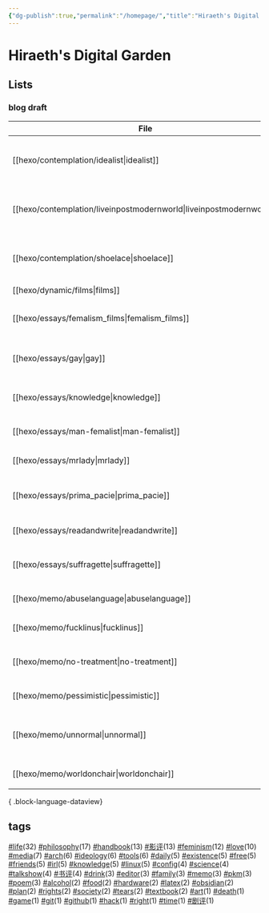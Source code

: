 ```yaml
---
{"dg-publish":true,"permalink":"/homepage/","title":"Hiraeth's Digital Garden","tags":["gardenEntry"]}
---
```



# Hiraeth's Digital Garden

## Lists

<!--
| File                                                                   | title                | tags                                                                        | version |
| ---------------------------------------------------------------------- | -------------------- | --------------------------------------------------------------------------- | ------- |
| [[hexo/essays/Barbie\|Barbie]]                                      | 作为商品的《芭比》：一部不能更好的电影  | <ul><li>影评</li><li>feminism</li><li>ideology</li></ul>                      | stable  |
| [[hexo/essays/science\|science]]                                    | 自然科学何以可能             | <ul><li>philosophy</li><li>science</li><li>knowledge</li></ul>              | stable  |
| [[hexo/essays/talkshow\|talkshow]]                                  | 对脱口秀的一些看法            | <ul><li>talkshow</li><li>life</li><li>media</li></ul>                       | stable  |
| [[hexo/essays/xiaoshideta\|xiaoshideta]]                            | 锐评《消失的她》             | <ul><li>影评</li></ul>                                                        | stable  |
| [[hexo/contemplation/Existence\|Existence]]                         | 我存在！                 | <ul><li>existence</li><li>philosophy</li></ul>                              | rc      |
| [[hexo/contemplation/loveillusion\|loveillusion]]                   | 千万种爱情，和我的爱情          | <ul><li>love</li><li>friends</li><li>life</li><li>poem</li></ul>            | rc      |
| [[hexo/contemplation/question\|question]]                           | 哲学是发问                | <ul><li>philosophy</li><li>existence</li></ul>                              | rc      |
| [[hexo/essays/evacuate\|evacuate]]                                  | 《从21世纪安全撤离》影评        | <ul><li>影评</li><li>irl</li></ul>                                            | rc      |
| [[hexo/essays/introspection\|introspection]]                        | 一些反思                 | <ul><li>talkshow</li></ul>                                                  | rc      |
| [[hexo/memo/whyblog\|whyblog]]                                      | 为什么写博客？              | <ul><li>memo</li><li>life</li></ul>                                         | rc      |
| [[hexo/contemplation/idealist\|idealist]]                           | 一个理想主义者的辩白           | <ul><li>philosophy</li><li>life</li><li>existence</li></ul>                 | draft   |
| [[hexo/contemplation/liveinpostmodernworld\|liveinpostmodernworld]] | 后现代生活                | <ul><li>life</li><li>society</li><li>ideology</li></ul>                     | draft   |
| [[hexo/contemplation/shoelace\|shoelace]]                           | 饥饿的死刑犯               | <ul><li>philosophy</li><li>life</li><li>death</li></ul>                     | draft   |
| [[hexo/dynamic/films\|films]]                                       | 影评                   | \-                                                                          | draft   |
| [[hexo/essays/femalism_films\|femalism_films]]                      | 口嗨女性主义电影             | <ul><li>feminism</li><li>影评</li></ul>                                       | draft   |
| [[hexo/essays/gay\|gay]]                                            | 从男同看父权制              | <ul><li>feminism</li><li>rights</li></ul>                                   | draft   |
| [[hexo/essays/knowledge\|knowledge]]                                | 知识论                  | <ul><li>knowledge</li><li>philosophy</li></ul>                              | draft   |
| [[hexo/essays/man-femalist\|man-femalist]]                          | 身为男性的女权主义者           | <ul><li>feminism</li></ul>                                                  | draft   |
| [[hexo/essays/mrlady\|mrlady]]                                      | 先生女士                 | <ul><li>feminism</li></ul>                                                  | draft   |
| [[hexo/essays/prima_pacie\|prima_pacie]]                            | 《初步举证》               | <ul><li>影评</li><li>feminism</li></ul>                                       | draft   |
| [[hexo/essays/readandwrite\|readandwrite]]                          | readandwrite         | <ul><li>life</li></ul>                                                      | draft   |
| [[hexo/essays/suffragette\|suffragette]]                            | suffragette          | <ul><li>feminism</li><li>ideology</li></ul>                                 | draft   |
| [[hexo/memo/abuselanguage\|abuselanguage]]                          | 对语言的滥用               | <ul><li>talkshow</li></ul>                                                  | draft   |
| [[hexo/memo/fucklinus\|fucklinus]]                                  | So Linus, Fuck you!  | <ul><li>irl</li></ul>                                                       | draft   |
| [[hexo/memo/no-treatment\|no-treatment]]                            | 为什么拒绝治疗              | <ul><li>life</li><li>philosophy</li></ul>                                   | draft   |
| [[hexo/memo/pessimistic\|pessimistic]]                              | 社会学的悲观倾向             | <ul><li>philosophy</li></ul>                                                | draft   |
| [[hexo/memo/unnormal\|unnormal]]                                    | 文明中的疯癫               | <ul><li>life</li><li>media</li><li>philosophy</li></ul>                     | draft   |
| [[hexo/memo/worldonchair\|worldonchair]]                            | worldonchair         | <ul><li>memo</li></ul>                                                      | draft   |
| [[hexo/essays/art9game\|art9game]]                                  | 第九艺术                 | <ul><li>art</li></ul>                                                       | beta    |
| [[hexo/essays/herstory\|herstory]]                                  | 不要玩他们的游戏             | <ul><li>影评</li><li>feminism</li></ul>                                       | beta    |
| [[hexo/essays/jumping\|jumping]]                                    | 阿里巴巴后续               | <ul><li>media</li></ul>                                                     | beta    |
| [[hexo/memo/intheworld\|intheworld]]                                | 疲惫地入世                | <ul><li>life</li><li>daily</li><li>irl</li></ul>                            | beta    |
| [[hexo/memo/repeat\|repeat]]                                        | 重复的效果                | <ul></ul>                                                                   | beta    |
| [[hexo/memo/shameknowledge\|shameknowledge]]                        | 某种对知识的羞耻             | <ul><li>irl</li><li>knowledge</li></ul>                                     | beta    |
| [[hexo/memo/vmc\|vmc]]                                              | 从智能底盘说起              | <ul><li>memo</li></ul>                                                      | beta    |
| [[hexo/about\|about]]                                               | about                | \-                                                                          | \-      |
| [[hexo/contemplation/free-and-death\|free-and-death]]               | 若自杀不自由，则生存不勇敢        | <ul><li>philosophy</li><li>life</li></ul>                                   | \-      |
| [[hexo/dynamic/books\|books]]                                       | 书单                   | \-                                                                          | \-      |
| [[hexo/dynamic/update\|update]]                                     | 近期更新与往期推荐            | <ul></ul>                                                                   | \-      |
| [[hexo/essays/JohnnyKeepWalking\|JohnnyKeepWalking]]                | 《年会不能停》的简单影评         | <ul><li>影评</li><li>ideology</li></ul>                                       | \-      |
| [[hexo/essays/alibaba\|alibaba]]                                    | 做题家、数学家和无良媒体         | <ul><li>media</li></ul>                                                     | \-      |
| [[hexo/essays/copyleft\|copyleft]]                                  | copyleft             | <ul><li>media</li><li>free</li><li>right</li></ul>                          | \-      |
| [[hexo/essays/dome\|dome]]                                          | 诺顿穹顶、决定论与自由意志        | <ul><li>science</li><li>philosophy</li><li>life</li><li>free</li></ul>      | \-      |
| [[hexo/essays/fire-of-love\|fire-of-love]]                          | 跃入永恒的爱情              | <ul><li>love</li><li>friends</li><li>影评</li></ul>                           | \-      |
| [[hexo/essays/freedom\|freedom]]                                    | freedom              | <ul><li>free</li><li>rights</li></ul>                                       | \-      |
| [[hexo/essays/introexistentialism\|introexistentialism]]            | 当代危机和存在主义            | <ul><li>philosophy</li><li>life</li><li>existence</li></ul>                 | \-      |
| [[hexo/essays/introphilosophy\|introphilosophy]]                    | 前往痛苦之路：个人观点的哲学入门推荐   | <ul><li>philosophy</li></ul>                                                | \-      |
| [[hexo/essays/memoryandidentity\|memoryandidentity]]                | 记忆与个人同一性             | <ul><li>existence</li><li>philosophy</li></ul>                              | \-      |
| [[hexo/essays/nezai\|nezai]]                                        | 魔童哪吒                 | <ul><li>影评</li><li>ideology</li></ul>                                       | \-      |
| [[hexo/essays/onlytheriverflows\|onlytheriverflows]]                | 《河边的错误》影评            | <ul><li>影评</li><li>书评</li></ul>                                             | \-      |
| [[hexo/essays/orb\|orb]]                                            | ？                    | <ul><li>philosophy</li><li>knowledge</li></ul>                              | \-      |
| [[hexo/essays/pegasus2\|pegasus2]]                                  | 《飞驰人生2》观后感           | <ul><li>影评</li></ul>                                                        | \-      |
| [[hexo/essays/replicant\|replicant]]                                | 神、人、人造人和弑父           | \-                                                                          | \-      |
| [[hexo/essays/road\|road]]                                          | 在路上：对公路电影的粗浅看法       | <ul><li>影评</li><li>free</li><li>life</li></ul>                              | \-      |
| [[hexo/essays/science2\|science2]]                                  | 作为一种方法论的科学           | <ul><li>science</li><li>philosophy</li><li>free</li><li>knowledge</li></ul> | \-      |
| [[hexo/essays/sciencefiction\|sciencefiction]]                      | 对科幻的一点看法             | <ul><li>science</li></ul>                                                   | \-      |
| [[hexo/essays/talkshow-patch\|talkshow-patch]]                      | 再谈脱口秀:一些澄清和狡辩，以及再次锐评 | <ul><li>talkshow</li><li>feminism</li></ul>                                 | \-      |
| [[hexo/essays/yolo\|yolo]]                                          | 《热辣滚烫》观后感            | <ul><li>影评</li><li>feminism</li></ul>                                       | \-      |
| [[hexo/memo/actingparents\|actingparents]]                          | 对父母形象的表演             | <ul><li>life</li><li>irl</li><li>family</li></ul>                           | \-      |
| [[hexo/memo/arrowoftime\|arrowoftime]]                              | 时间是一种幻觉              | <ul><li>time</li><li>life</li><li>love</li></ul>                            | \-      |
| [[hexo/memo/heartofpoplar\|heartofpoplar]]                          | heartofpoplar        | \-                                                                          | \-      |
| [[hexo/memo/idiot\|idiot]]                                          | 《白痴》！                | <ul><li>书评</li><li>剧评</li></ul>                                             | \-      |
| [[hexo/memo/kafka\|kafka]]                                          | kafka                | <ul><li>书评</li></ul>                                                        | \-      |
| [[hexo/memo/reply_mp\|reply_mp]]                                    | 对公众号的回复              | <ul><li>media</li></ul>                                                     | \-      |
| [[hexo/test\|test]]                                                 | 测试                   | \-                                                                          | \-      |

{ .block-language-dataview}
-->

<!--
beta:
| File                                            | title    | excerpt                 | tags                                             |
| ----------------------------------------------- | -------- | ----------------------- | ------------------------------------------------ |
| [[hexo/essays/art9game\|art9game]]           | 第九艺术     | 作为第九艺术的游戏               | <ul><li>art</li></ul>                            |
| [[hexo/essays/herstory\|herstory]]           | 不要玩他们的游戏 | 《好东西》的观后赞美              | <ul><li>影评</li><li>feminism</li></ul>            |
| [[hexo/essays/jumping\|jumping]]             | 阿里巴巴后续   | 姜萍事件的后续                 | <ul><li>media</li></ul>                          |
| [[hexo/memo/intheworld\|intheworld]]         | 疲惫地入世    | I'm so tired, exhausted | <ul><li>life</li><li>daily</li><li>irl</li></ul> |
| [[hexo/memo/repeat\|repeat]]                 | 重复的效果    | 突然关于重复的效果               | <ul></ul>                                        |
| [[hexo/memo/shameknowledge\|shameknowledge]] | 某种对知识的羞耻 | 某种对知识的羞耻                | <ul><li>irl</li><li>knowledge</li></ul>          |
| [[hexo/memo/vmc\|vmc]]                       | 从智能底盘说起  | 存在于现实世界的方式              | <ul><li>memo</li></ul>                           |

{ .block-language-dataview}
rc:
| File                                                 | title         | excerpt                                             | tags                                                             |
| ---------------------------------------------------- | ------------- | --------------------------------------------------- | ---------------------------------------------------------------- |
| [[hexo/contemplation/Existence\|Existence]]       | 我存在！          | 焦虑、抑郁和荒诞激情，促使我企图用某种方式消耗掉我自己。我要在我耗尽的过程中写下我自己，非这样不可。  | <ul><li>existence</li><li>philosophy</li></ul>                   |
| [[hexo/contemplation/loveillusion\|loveillusion]] | 千万种爱情，和我的爱情   | 爱情也许是一种幻光，但人总要追逐的幻光，否则如臧克家的诗：“但谁把幻光看成幻光，谁便沉入无边的苦海”。 | <ul><li>love</li><li>friends</li><li>life</li><li>poem</li></ul> |
| [[hexo/contemplation/question\|question]]         | 哲学是发问         | 与其回答“哲学是什么”，不如考虑“什么是哲学”。在我看来，不断地提问，是哲学的重要部分。        | <ul><li>philosophy</li><li>existence</li></ul>                   |
| [[hexo/essays/evacuate\|evacuate]]                | 《从21世纪安全撤离》影评 | 形式大于内容，但是真的很大。                                      | <ul><li>影评</li><li>irl</li></ul>                                 |
| [[hexo/essays/introspection\|introspection]]      | 一些反思          | 在和朋友交流后的反思，和其他思考。                                   | <ul><li>talkshow</li></ul>                                       |
| [[hexo/memo/whyblog\|whyblog]]                    | 为什么写博客？       | 假如博客是为了记录，那又为什么要记录呢？                                | <ul><li>memo</li><li>life</li></ul>                              |

{ .block-language-dataview}
draft:
| File                                                                   | title               | excerpt                                          | tags                                                        |
| ---------------------------------------------------------------------- | ------------------- | ------------------------------------------------ | ----------------------------------------------------------- |
| [[hexo/contemplation/idealist\|idealist]]                           | 一个理想主义者的辩白          | 它决不能使我屈服！                                        | <ul><li>philosophy</li><li>life</li><li>existence</li></ul> |
| [[hexo/contemplation/liveinpostmodernworld\|liveinpostmodernworld]] | 后现代生活               | 支离破碎的生活                                          | <ul><li>life</li><li>society</li><li>ideology</li></ul>     |
| [[hexo/contemplation/shoelace\|shoelace]]                           | 饥饿的死刑犯              | 饥饿，不是因为高尚而是因为没有找到喜欢的食物；走向绞刑架，自知又逃避。              | <ul><li>philosophy</li><li>life</li><li>death</li></ul>     |
| [[hexo/dynamic/films\|films]]                                       | 影评                  | 持续更新的短影评或影评链接                                    | \-                                                          |
| [[hexo/essays/femalism_films\|femalism_films]]                      | 口嗨女性主义电影            | 集中评论几部女性主义电影                                     | <ul><li>feminism</li><li>影评</li></ul>                       |
| [[hexo/essays/gay\|gay]]                                            | 从男同看父权制             | \-                                               | <ul><li>feminism</li><li>rights</li></ul>                   |
| [[hexo/essays/knowledge\|knowledge]]                                | 知识论                 | 什么是知识                                            | <ul><li>knowledge</li><li>philosophy</li></ul>              |
| [[hexo/essays/man-femalist\|man-femalist]]                          | 身为男性的女权主义者          | 一直想要写一些女性主义话题的东西，但是不知道从何说起。不如从个人身份切入，先漫无边际地随意聊聊。 | <ul><li>feminism</li></ul>                                  |
| [[hexo/essays/mrlady\|mrlady]]                                      | 先生女士                | \-                                               | <ul><li>feminism</li></ul>                                  |
| [[hexo/essays/prima_pacie\|prima_pacie]]                            | 《初步举证》              | 法律、司法、男性和性文化，谁是罪魁祸首                              | <ul><li>影评</li><li>feminism</li></ul>                       |
| [[hexo/essays/readandwrite\|readandwrite]]                          | readandwrite        | 为什么读书与写作？                                        | <ul><li>life</li></ul>                                      |
| [[hexo/essays/suffragette\|suffragette]]                            | suffragette         | \-                                               | <ul><li>feminism</li><li>ideology</li></ul>                 |
| [[hexo/memo/abuselanguage\|abuselanguage]]                          | 对语言的滥用              | 被乔治·卡琳启发，对使用语言的一些想法                              | <ul><li>talkshow</li></ul>                                  |
| [[hexo/memo/fucklinus\|fucklinus]]                                  | So Linus, Fuck you! | 自由何去何从？                                          | <ul><li>irl</li></ul>                                       |
| [[hexo/memo/no-treatment\|no-treatment]]                            | 为什么拒绝治疗             | 有病也不治                                            | <ul><li>life</li><li>philosophy</li></ul>                   |
| [[hexo/memo/pessimistic\|pessimistic]]                              | 社会学的悲观倾向            | 社会学、西马似乎对未来有一种悲观倾向                               | <ul><li>philosophy</li></ul>                                |
| [[hexo/memo/unnormal\|unnormal]]                                    | 文明中的疯癫              | 心理生理文化观念上的不正常人是什么，以及如何对待他们或自处。                   | <ul><li>life</li><li>media</li><li>philosophy</li></ul>     |
| [[hexo/memo/worldonchair\|worldonchair]]                            | worldonchair        | 不干不净的衣服放在椅子上。这个世界似乎就是这个状态                        | <ul><li>memo</li></ul>                                      |

{ .block-language-dataview}
others:-->
### blog draft

| File                                                                   | title               | tags                                                        |
| ---------------------------------------------------------------------- | ------------------- | ----------------------------------------------------------- |
| [[hexo/contemplation/idealist\|idealist]]                           | 一个理想主义者的辩白          | <ul><li>philosophy</li><li>life</li><li>existence</li></ul> |
| [[hexo/contemplation/liveinpostmodernworld\|liveinpostmodernworld]] | 后现代生活               | <ul><li>life</li><li>society</li><li>ideology</li></ul>     |
| [[hexo/contemplation/shoelace\|shoelace]]                           | 饥饿的死刑犯              | <ul><li>philosophy</li><li>life</li><li>death</li></ul>     |
| [[hexo/dynamic/films\|films]]                                       | 影评                  | \-                                                          |
| [[hexo/essays/femalism_films\|femalism_films]]                      | 口嗨女性主义电影            | <ul><li>feminism</li><li>影评</li></ul>                       |
| [[hexo/essays/gay\|gay]]                                            | 从男同看父权制             | <ul><li>feminism</li><li>rights</li></ul>                   |
| [[hexo/essays/knowledge\|knowledge]]                                | 知识论                 | <ul><li>knowledge</li><li>philosophy</li></ul>              |
| [[hexo/essays/man-femalist\|man-femalist]]                          | 身为男性的女权主义者          | <ul><li>feminism</li></ul>                                  |
| [[hexo/essays/mrlady\|mrlady]]                                      | 先生女士                | <ul><li>feminism</li></ul>                                  |
| [[hexo/essays/prima_pacie\|prima_pacie]]                            | 《初步举证》              | <ul><li>影评</li><li>feminism</li></ul>                       |
| [[hexo/essays/readandwrite\|readandwrite]]                          | readandwrite        | <ul><li>life</li></ul>                                      |
| [[hexo/essays/suffragette\|suffragette]]                            | suffragette         | <ul><li>feminism</li><li>ideology</li></ul>                 |
| [[hexo/memo/abuselanguage\|abuselanguage]]                          | 对语言的滥用              | <ul><li>talkshow</li></ul>                                  |
| [[hexo/memo/fucklinus\|fucklinus]]                                  | So Linus, Fuck you! | <ul><li>irl</li></ul>                                       |
| [[hexo/memo/no-treatment\|no-treatment]]                            | 为什么拒绝治疗             | <ul><li>life</li><li>philosophy</li></ul>                   |
| [[hexo/memo/pessimistic\|pessimistic]]                              | 社会学的悲观倾向            | <ul><li>philosophy</li></ul>                                |
| [[hexo/memo/unnormal\|unnormal]]                                    | 文明中的疯癫              | <ul><li>life</li><li>media</li><li>philosophy</li></ul>     |
| [[hexo/memo/worldonchair\|worldonchair]]                            | worldonchair        | <ul><li>memo</li></ul>                                      |

{ .block-language-dataview}


## tags

<p><span><a class="internal-link" data-href="#life" href="#life" target="_blank" rel="noopener nofollow"></a><a href="#life" class="tag" target="_blank" rel="noopener nofollow">#life</a>(32) <a class="internal-link" data-href="#philosophy" href="#philosophy" target="_blank" rel="noopener nofollow"></a><a href="#philosophy" class="tag" target="_blank" rel="noopener nofollow">#philosophy</a>(17) <a class="internal-link" data-href="#handbook" href="#handbook" target="_blank" rel="noopener nofollow"></a><a href="#handbook" class="tag" target="_blank" rel="noopener nofollow">#handbook</a>(13) <a class="internal-link" data-href="#影评" href="#影评" target="_blank" rel="noopener nofollow"></a><a href="#影评" class="tag" target="_blank" rel="noopener nofollow">#影评</a>(13) <a class="internal-link" data-href="#feminism" href="#feminism" target="_blank" rel="noopener nofollow"></a><a href="#feminism" class="tag" target="_blank" rel="noopener nofollow">#feminism</a>(12) <a class="internal-link" data-href="#love" href="#love" target="_blank" rel="noopener nofollow"></a><a href="#love" class="tag" target="_blank" rel="noopener nofollow">#love</a>(10) <a class="internal-link" data-href="#media" href="#media" target="_blank" rel="noopener nofollow"></a><a href="#media" class="tag" target="_blank" rel="noopener nofollow">#media</a>(7) <a class="internal-link" data-href="#arch" href="#arch" target="_blank" rel="noopener nofollow"></a><a href="#arch" class="tag" target="_blank" rel="noopener nofollow">#arch</a>(6) <a class="internal-link" data-href="#ideology" href="#ideology" target="_blank" rel="noopener nofollow"></a><a href="#ideology" class="tag" target="_blank" rel="noopener nofollow">#ideology</a>(6) <a class="internal-link" data-href="#tools" href="#tools" target="_blank" rel="noopener nofollow"></a><a href="#tools" class="tag" target="_blank" rel="noopener nofollow">#tools</a>(6) <a class="internal-link" data-href="#daily" href="#daily" target="_blank" rel="noopener nofollow"></a><a href="#daily" class="tag" target="_blank" rel="noopener nofollow">#daily</a>(5) <a class="internal-link" data-href="#existence" href="#existence" target="_blank" rel="noopener nofollow"></a><a href="#existence" class="tag" target="_blank" rel="noopener nofollow">#existence</a>(5) <a class="internal-link" data-href="#free" href="#free" target="_blank" rel="noopener nofollow"></a><a href="#free" class="tag" target="_blank" rel="noopener nofollow">#free</a>(5) <a class="internal-link" data-href="#friends" href="#friends" target="_blank" rel="noopener nofollow"></a><a href="#friends" class="tag" target="_blank" rel="noopener nofollow">#friends</a>(5) <a class="internal-link" data-href="#irl" href="#irl" target="_blank" rel="noopener nofollow"></a><a href="#irl" class="tag" target="_blank" rel="noopener nofollow">#irl</a>(5) <a class="internal-link" data-href="#knowledge" href="#knowledge" target="_blank" rel="noopener nofollow"></a><a href="#knowledge" class="tag" target="_blank" rel="noopener nofollow">#knowledge</a>(5) <a class="internal-link" data-href="#linux" href="#linux" target="_blank" rel="noopener nofollow"></a><a href="#linux" class="tag" target="_blank" rel="noopener nofollow">#linux</a>(5) <a class="internal-link" data-href="#config" href="#config" target="_blank" rel="noopener nofollow"></a><a href="#config" class="tag" target="_blank" rel="noopener nofollow">#config</a>(4) <a class="internal-link" data-href="#science" href="#science" target="_blank" rel="noopener nofollow"></a><a href="#science" class="tag" target="_blank" rel="noopener nofollow">#science</a>(4) <a class="internal-link" data-href="#talkshow" href="#talkshow" target="_blank" rel="noopener nofollow"></a><a href="#talkshow" class="tag" target="_blank" rel="noopener nofollow">#talkshow</a>(4) <a class="internal-link" data-href="#书评" href="#书评" target="_blank" rel="noopener nofollow"></a><a href="#书评" class="tag" target="_blank" rel="noopener nofollow">#书评</a>(4) <a class="internal-link" data-href="#drink" href="#drink" target="_blank" rel="noopener nofollow"></a><a href="#drink" class="tag" target="_blank" rel="noopener nofollow">#drink</a>(3) <a class="internal-link" data-href="#editor" href="#editor" target="_blank" rel="noopener nofollow"></a><a href="#editor" class="tag" target="_blank" rel="noopener nofollow">#editor</a>(3) <a class="internal-link" data-href="#family" href="#family" target="_blank" rel="noopener nofollow"></a><a href="#family" class="tag" target="_blank" rel="noopener nofollow">#family</a>(3) <a class="internal-link" data-href="#memo" href="#memo" target="_blank" rel="noopener nofollow"></a><a href="#memo" class="tag" target="_blank" rel="noopener nofollow">#memo</a>(3) <a class="internal-link" data-href="#pkm" href="#pkm" target="_blank" rel="noopener nofollow"></a><a href="#pkm" class="tag" target="_blank" rel="noopener nofollow">#pkm</a>(3) <a class="internal-link" data-href="#poem" href="#poem" target="_blank" rel="noopener nofollow"></a><a href="#poem" class="tag" target="_blank" rel="noopener nofollow">#poem</a>(3) <a class="internal-link" data-href="#alcohol" href="#alcohol" target="_blank" rel="noopener nofollow"></a><a href="#alcohol" class="tag" target="_blank" rel="noopener nofollow">#alcohol</a>(2) <a class="internal-link" data-href="#food" href="#food" target="_blank" rel="noopener nofollow"></a><a href="#food" class="tag" target="_blank" rel="noopener nofollow">#food</a>(2) <a class="internal-link" data-href="#hardware" href="#hardware" target="_blank" rel="noopener nofollow"></a><a href="#hardware" class="tag" target="_blank" rel="noopener nofollow">#hardware</a>(2) <a class="internal-link" data-href="#latex" href="#latex" target="_blank" rel="noopener nofollow"></a><a href="#latex" class="tag" target="_blank" rel="noopener nofollow">#latex</a>(2) <a class="internal-link" data-href="#obsidian" href="#obsidian" target="_blank" rel="noopener nofollow"></a><a href="#obsidian" class="tag" target="_blank" rel="noopener nofollow">#obsidian</a>(2) <a class="internal-link" data-href="#plan" href="#plan" target="_blank" rel="noopener nofollow"></a><a href="#plan" class="tag" target="_blank" rel="noopener nofollow">#plan</a>(2) <a class="internal-link" data-href="#rights" href="#rights" target="_blank" rel="noopener nofollow"></a><a href="#rights" class="tag" target="_blank" rel="noopener nofollow">#rights</a>(2) <a class="internal-link" data-href="#society" href="#society" target="_blank" rel="noopener nofollow"></a><a href="#society" class="tag" target="_blank" rel="noopener nofollow">#society</a>(2) <a class="internal-link" data-href="#tears" href="#tears" target="_blank" rel="noopener nofollow"></a><a href="#tears" class="tag" target="_blank" rel="noopener nofollow">#tears</a>(2) <a class="internal-link" data-href="#textbook" href="#textbook" target="_blank" rel="noopener nofollow"></a><a href="#textbook" class="tag" target="_blank" rel="noopener nofollow">#textbook</a>(2) <a class="internal-link" data-href="#art" href="#art" target="_blank" rel="noopener nofollow"></a><a href="#art" class="tag" target="_blank" rel="noopener nofollow">#art</a>(1) <a class="internal-link" data-href="#death" href="#death" target="_blank" rel="noopener nofollow"></a><a href="#death" class="tag" target="_blank" rel="noopener nofollow">#death</a>(1) <a class="internal-link" data-href="#game" href="#game" target="_blank" rel="noopener nofollow"></a><a href="#game" class="tag" target="_blank" rel="noopener nofollow">#game</a>(1) <a class="internal-link" data-href="#git" href="#git" target="_blank" rel="noopener nofollow"></a><a href="#git" class="tag" target="_blank" rel="noopener nofollow">#git</a>(1) <a class="internal-link" data-href="#github" href="#github" target="_blank" rel="noopener nofollow"></a><a href="#github" class="tag" target="_blank" rel="noopener nofollow">#github</a>(1) <a class="internal-link" data-href="#hack" href="#hack" target="_blank" rel="noopener nofollow"></a><a href="#hack" class="tag" target="_blank" rel="noopener nofollow">#hack</a>(1) <a class="internal-link" data-href="#right" href="#right" target="_blank" rel="noopener nofollow"></a><a href="#right" class="tag" target="_blank" rel="noopener nofollow">#right</a>(1) <a class="internal-link" data-href="#time" href="#time" target="_blank" rel="noopener nofollow"></a><a href="#time" class="tag" target="_blank" rel="noopener nofollow">#time</a>(1) <a class="internal-link" data-href="#剧评" href="#剧评" target="_blank" rel="noopener nofollow"></a><a href="#剧评" class="tag" target="_blank" rel="noopener nofollow">#剧评</a>(1)</span></p>

